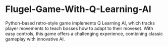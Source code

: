 # Flugel-Game-With-Q-Learning-AI
Python-based retro-style game implements Q Learning AI, which tracks player movements to teach bosses how to adapt to their moveset. With easy controls, this game offers a challenging experience, combining classic gameplay with innovative AI.
